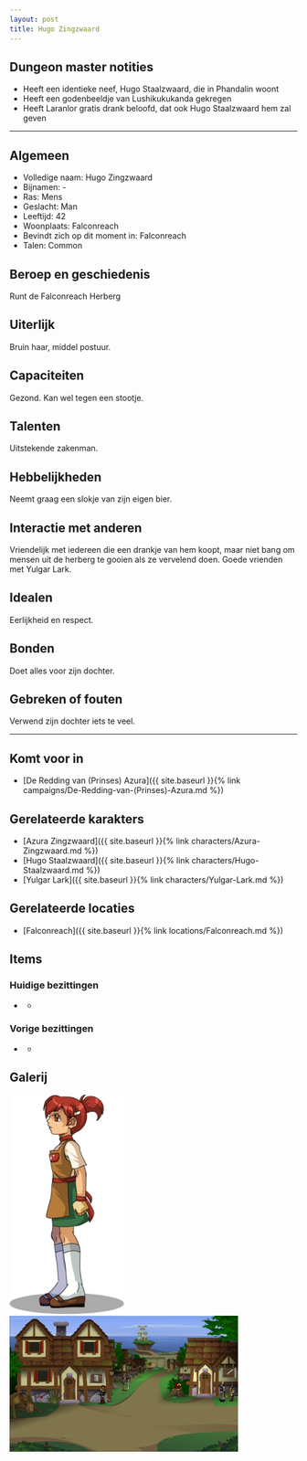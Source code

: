 ```yaml
---
layout: post
title: Hugo Zingzwaard
---
```


## Dungeon master notities
* Heeft een identieke neef, Hugo Staalzwaard, die in Phandalin woont
* Heeft een godenbeeldje van Lushikukukanda gekregen
* Heeft Laranlor gratis drank beloofd, dat ook Hugo Staalzwaard hem zal geven

---

## Algemeen
* Volledige naam: Hugo Zingzwaard
* Bijnamen: -
* Ras: Mens
* Geslacht: Man
* Leeftijd: 42
* Woonplaats: Falconreach
* Bevindt zich op dit moment in: Falconreach
* Talen: Common

## Beroep en geschiedenis
Runt de Falconreach Herberg

## Uiterlijk
Bruin haar, middel postuur.

## Capaciteiten
Gezond. Kan wel tegen een stootje.

## Talenten
Uitstekende zakenman.

## Hebbelijkheden
Neemt graag een slokje van zijn eigen bier.

## Interactie met anderen
Vriendelijk met iedereen die een drankje van hem koopt, maar niet bang om mensen uit de herberg te gooien als ze vervelend doen. Goede vrienden met Yulgar Lark.

## Idealen
Eerlijkheid en respect.

## Bonden
Doet alles voor zijn dochter.

## Gebreken of fouten
Verwend zijn dochter iets te veel.

---

## Komt voor in
* [De Redding van (Prinses) Azura]({{ site.baseurl }}{% link campaigns/De-Redding-van-(Prinses)-Azura.md %})

## Gerelateerde karakters
* [Azura Zingzwaard]({{ site.baseurl }}{% link characters/Azura-Zingzwaard.md %})
* [Hugo Staalzwaard]({{ site.baseurl }}{% link characters/Hugo-Staalzwaard.md %})
* [Yulgar Lark]({{ site.baseurl }}{% link characters/Yulgar-Lark.md %})

## Gerelateerde locaties
* [Falconreach]({{ site.baseurl }}{% link locations/Falconreach.md %})

## Items

### Huidige bezittingen
* -

### Vorige bezittingen
* -

## Galerij
<img src="../images/Azura Zingzwaard.jpeg" alt="Azura Zingzwaard, dochter van Hugo" width=200>

<img src="../images/Falconreach.png" alt="De herberg van Hugo in Falconreach" width=400>
